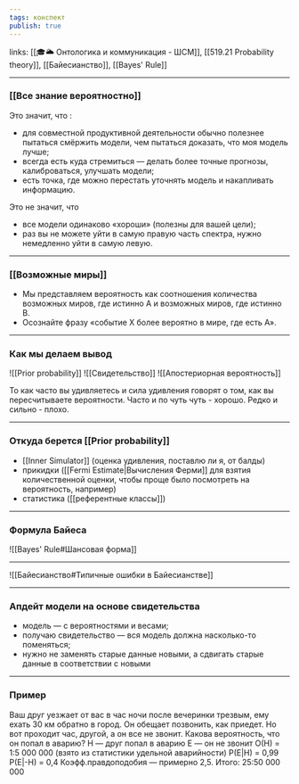 ```yaml
---
tags: конспект
publish: true
---
```

links: [[🎓🌥️ Онтологика и коммуникация - ШСМ]], [[519.21  Probability theory]], [[Байесианство]], [[Bayes' Rule]]

---


### [[Все знание вероятностно]]
Это значит, что :
- для совместной продуктивной деятельности обычно полезнее пытаться смёржить модели, чем пытаться доказать, что моя модель лучше;
- всегда есть куда стремиться — делать более точные прогнозы, калиброваться, улучшать модели;
- есть точка, где можно перестать уточнять модель и накапливать информацию.

Это не значит, что
- все модели одинаково «хороши» (полезны для вашей цели);
- раз вы не можете уйти в самую правую часть спектра, нужно немедленно уйти в самую левую. 

---

### [[Возможные миры]]
- Мы представляем вероятность как соотношения количества возможных
миров, где истинно А и возможных миров, где истинно В.
- Осознайте фразу «событие Х более вероятно в мире, где есть А».

---

### Как мы делаем вывод
![[Prior probability]]
![[Свидетельство]]
![[Апостериорная вероятность]]

То как часто вы удивляетесь и сила удивления говорят о том, как вы пересчитываете вероятности. Часто и по чуть чуть - хорошо. Редко и сильно - плохо.

---
### Откуда берется [[Prior probability]]
- [[Inner Simulator]] (оценка удивления, поставлю ли я, от балды)
- прикидки ([[Fermi Estimate|Вычисления Ферми]] для взятия количественной оценки, чтобы
проще было посмотреть на вероятность, например)
- статистика ([[референтные классы]])

---
### Формула Байеса
![[Bayes' Rule#Шансовая форма]]

---
![[Байесианство#Типичные ошибки в Байесианстве]]

---
### Апдейт модели на основе свидетельства
- модель — с вероятностями и весами;
- получаю свидетельство — вся модель должна насколько-то поменяться;
- нужно не заменять старые данные новыми, а сдвигать старые данные в
соответствии с новыми

---
### Пример
Ваш друг уезжает от вас в час ночи после вечеринки трезвым, ему ехать 30 км обратно в город. Он обещает позвонить, как приедет. Но вот проходит час, другой, а он все не звонит. Какова вероятность, что он попал в аварию?
Н — друг попал в аварию
Е — он не звонит
О(Н) = 1:5 000 000 (взято из статистики удельной аварийности)
P(E|H) = 0,99
P(E|-H) = 0,4
Коэфф.правдоподобия — примерно 2,5.
Итого: 25:50 000 000 